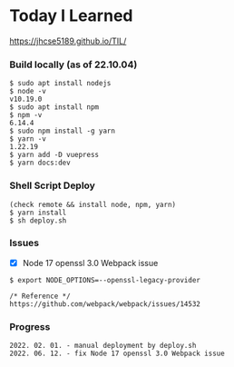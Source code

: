 # Today I Learned

https://jhcse5189.github.io/TIL/


### Build locally (as of 22.10.04)

```
$ sudo apt install nodejs
$ node -v
v10.19.0
$ sudo apt install npm
$ npm -v
6.14.4
$ sudo npm install -g yarn
$ yarn -v
1.22.19
$ yarn add -D vuepress
$ yarn docs:dev
```

### Shell Script Deploy

```
(check remote && install node, npm, yarn)
$ yarn install
$ sh deploy.sh
```

### Issues

- [x] Node 17 openssl 3.0 Webpack issue

```
$ export NODE_OPTIONS=--openssl-legacy-provider

/* Reference */
https://github.com/webpack/webpack/issues/14532
```

### Progress

```
2022. 02. 01. - manual deployment by deploy.sh
2022. 06. 12. - fix Node 17 openssl 3.0 Webpack issue
```
